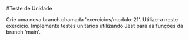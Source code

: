 #Teste de Unidade

Crie uma nova branch chamada 'exercicios/modulo-21'. Utilize-a neste exercício.
Implemente testes unitários utilizando Jest para as funções da branch 'main'.